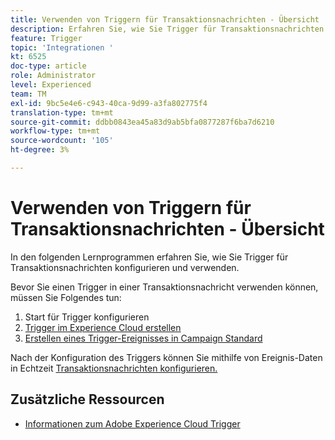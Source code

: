 ```yaml
---
title: Verwenden von Triggern für Transaktionsnachrichten - Übersicht
description: Erfahren Sie, wie Sie Trigger für Transaktionsnachrichten konfigurieren und verwenden.
feature: Trigger
topic: 'Integrationen '
kt: 6525
doc-type: article
role: Administrator
level: Experienced
team: TM
exl-id: 9bc5e4e6-c943-40ca-9d99-a3fa802775f4
translation-type: tm+mt
source-git-commit: ddbb0843ea45a83d9ab5bfa0877287f6ba7d6210
workflow-type: tm+mt
source-wordcount: '105'
ht-degree: 3%

---
```


# Verwenden von Triggern für Transaktionsnachrichten - Übersicht

In den folgenden Lernprogrammen erfahren Sie, wie Sie Trigger für Transaktionsnachrichten konfigurieren und verwenden.

Bevor Sie einen Trigger in einer Transaktionsnachricht verwenden können, müssen Sie Folgendes tun:

1. Start für Trigger konfigurieren
2. [Trigger im Experience Cloud erstellen](/help/integrations/create-a-trigger-in-experience-cloud.md)
3. [Erstellen eines Trigger-Ereignisses in Campaign Standard](/help/integrations/create-a-trigger-event.md)

Nach der Konfiguration des Triggers können Sie mithilfe von Ereignis-Daten in Echtzeit [Transaktionsnachrichten konfigurieren.](/help/integrations/configure-transactional-messages-using-realtime-event-data.md)

## Zusätzliche Ressourcen

* [Informationen zum Adobe Experience Cloud Trigger](https://experienceleague.adobe.com/docs/campaign-standard/using/integrating-with-adobe-cloud/working-with-campaign-and-triggers/about-adobe-experience-cloud-triggers.html?lang=en#integrating-with-adobe-cloud)
